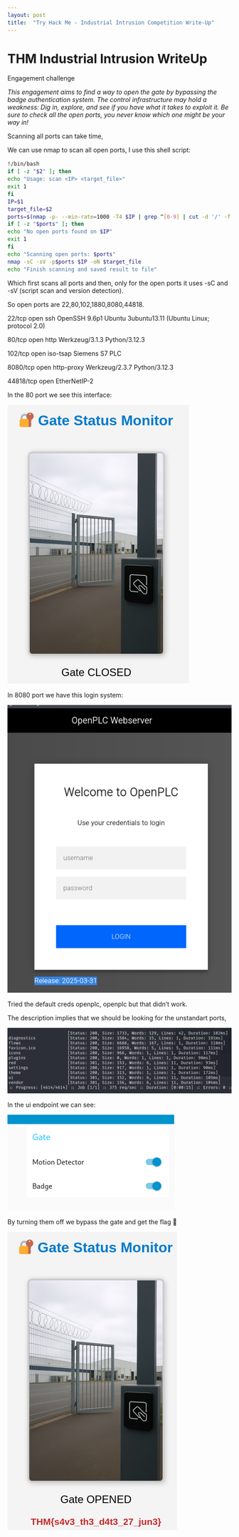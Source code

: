 ```yaml
---
layout: post
title:  "Try Hack Me - Industrial Intrusion Competition Write-Up"
---
```

# THM Industrial Intrusion WriteUp

Engagement challenge

*This engagement aims to find a way to open the gate by bypassing the badge authentication system.
The control infrastructure may hold a weakness: Dig in, explore, and see if you have what it takes to exploit it.
Be sure to check all the open ports, you never know which one might be your way in!*

Scanning all ports can take time, 

We can use nmap to scan all open ports, I use this shell script:

```bash
!/bin/bash
if [ -z "$2" ]; then
echo "Usage: scan <IP> <target_file>"
exit 1
fi
IP=$1
target_file=$2
ports=$(nmap -p- --min-rate=1000 -T4 $IP | grep ^[0-9] | cut -d '/' -f 1 | tr '\n' ',' | sed s/,$//)
if [ -z "$ports" ]; then
echo "No open ports found on $IP"
exit 1
fi
echo "Scanning open ports: $ports"
nmap -sC -sV -p$ports $IP -oN $target_file
echo "Finish scanning and saved result to file"
```

Which first scans all ports and then, only for the open ports it uses -sC and -sV (script scan and version detection).

So open ports are 22,80,102,1880,8080,44818.

22/tcp    open  ssh           OpenSSH 9.6p1 Ubuntu 3ubuntu13.11 (Ubuntu Linux; protocol 2.0)

80/tcp    open  http          Werkzeug/3.1.3 Python/3.12.3

102/tcp   open  iso-tsap      Siemens S7 PLC

8080/tcp  open  http-proxy    Werkzeug/2.3.7 Python/3.12.3

44818/tcp open  EtherNetIP-2

In the 80 port we see this interface:

![lo](/assets/img/imgs-2025-06-27-thm-industrial-instrusion-writeup/image.png)

In 8080 port we have this login system:

![8080](/assets/img/imgs-2025-06-27-thm-industrial-instrusion-writeup/image1.png)

Tried the default creds openplc, openplc but that didn’t work.

The description implies that we should be looking for the unstandart ports, 

![1880](/assets/img/imgs-2025-06-27-thm-industrial-instrusion-writeup/image%202.png)

In the ui endpoint we can see:

![ui](/assets/img/imgs-2025-06-27-thm-industrial-instrusion-writeup/image%203.png)

By turning them off we bypass the gate and get the flag 🎊

![Flagy](/assets/img/imgs-2025-06-27-thm-industrial-instrusion-writeup/image%204.png)
